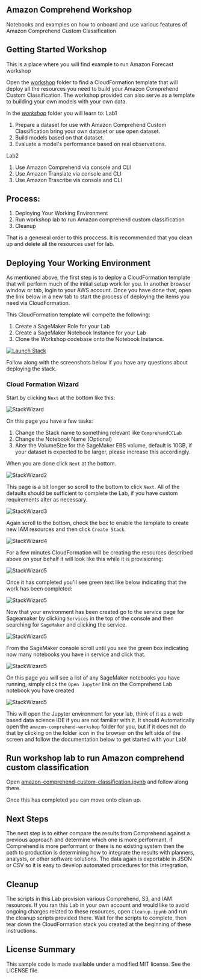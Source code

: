 ## Amazon Comprehend Workshop

Notebooks and examples on how to onboard and use various features of Amazon Comprehend Custom Classification 

## Getting Started Workshop

This is a place where you will find example to run Amazon Forecast workshop

Open the [workshop](workshop/) folder to find a CloudFormation template that will deploy all the resources you need to build your Amazon Comprehend Custom Classification. The workshop provided can also serve as a template to building your own models with your own data.

In the [*workshop*](workshop/) folder you will learn to:
Lab1
1. Prepare a dataset for use with Amazon Comprehend Custom Classification bring your own dataset or use open dataset.
2. Build models based on that dataset.
3. Evaluate a model's performance based on real observations.

Lab2
1. Use Amazon Comprehend via console and CLI
2. Use Amazon Translate via console and CLI
3. Use Amazon Trascribe via console and CLI

## Process:

1. Deploying Your Working Environment
1. Run workshop lab to run Amazon comprehend custom classification
1. Cleanup

That is a genereal order to this proccess. It is recommended that you clean up and delete all the resources usef for lab.


## Deploying Your Working Environment

As mentioned above, the first step is to deploy a CloudFormation template that will perform much of the initial setup work for you. In another browser window or tab, login to your AWS account. Once you have done that, open the link below in a new tab to start the process of deploying the items you need via CloudFormation.

This CloudFormation template will compelte the following:

1. Create a SageMaker Role for your Lab
1. Create a SageMaker Notebook Instance for your Lab
1. Clone the Workshop codebase onto the Notebook Instance.

[![Launch Stack](https://s3.amazonaws.com/cloudformation-examples/cloudformation-launch-stack.png)](https://console.aws.amazon.com/cloudformation/home#/stacks/new?stackName=ComprehendCCLab&templateURL=https://ai-ml-services-lab.s3.amazonaws.com/public/labs/comprehend/ComprehendLab.yaml)

Follow along with the screenshots below if you have any questions about deploying the stack.

### Cloud Formation Wizard

Start by clicking `Next` at the bottom like this:

![StackWizard](static/imgs/img1.png)

On this page you have a few tasks:

1. Change the Stack name to something relevant like `ComprehendCCLab`
2. Change the Notebook Name (Optional)
3. Alter the VolumeSize for the SageMaker EBS volume, default is 10GB, if your dataset is expected to be larger, please increase this accordingly.


When you are done click `Next` at the bottom.

![StackWizard2](static/imgs/img2.png)

This page is a bit longer so scroll to the bottom to click `Next`. All of the defaults should be sufficient to complete the Lab, if you have custom requirements alter as necessary.

![StackWizard3](static/imgs/img3.png)


Again scroll to the bottom, check the box to enable the template to create new IAM resources and then click `Create Stack`.

![StackWizard4](static/imgs/img4.png)

For a few minutes CloudFormation will be creating the resources described above on your behalf it will look like this while it is provisioning:

![StackWizard5](static/imgs/img5.png)

Once it has completed you'll see green text like below indicating that the work has been completed:

![StackWizard5](static/imgs/img6.png)

Now that your environment has been created go to the service page for Sageamaker by clicking `Services` in the top of the console and then searching for `SageMaker` and clicking the service.


![StackWizard5](static/imgs/img7.png)

From the SageMaker console scroll until you see the green box indicating now many notebooks you have in service and click that.

![StackWizard5](static/imgs/img8.png)

On this page you will see a list of any SageMaker notebooks you have running, simply click the `Open Jupyter` link on the Comprehend Lab notebook you have created

![StackWizard5](static/imgs/img9.png)

This will open the Jupyter environment for your lab, think of it as a web based data science IDE if you are not familiar with it. It should Automatically open the `amazon-comprehend-workshop` folder for you, but if it does not do that by clicking on the folder icon in the browser on the left side of the screen and follow the documentation below to get started with your Lab!



## Run workshop lab to run Amazon comprehend custom classification

Open [amazon-comprehend-custom-classification.ipynb](workshop/amazon-comprehend-custom-classification.ipynb) and follow along there.

Once this has completed you can move onto clean up.

## Next Steps

The next step is to either compare the results from Comprehend against a previous approach and determine which one is more performant, if Comprehend is more performant or there is no existing system then the path to production is determining how to integrate the results with planners, analysts, or other software solutions. The data again is exportable in JSON or CSV so it is easy to develop automated procedures for this integration.

## Cleanup

The scripts in this Lab provision various Comprehend, S3, and IAM resources. If you ran this Lab in your own account and would like to avoid ongoing charges related to these resources, open `Cleanup.ipynb` and run the cleanup scripts provided there. Wait for the scripts to complete, then tear down the CloudFormation stack you created at the beginning of these instructions. 


## License Summary

This sample code is made available under a modified MIT license. See the LICENSE file.
